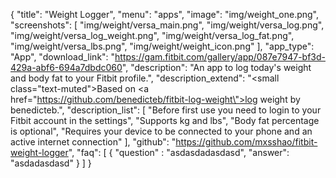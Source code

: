 {
    "title": "Weight Logger",
    "menu": "apps",
    "image": "img/weight_one.png",
    "screenshots": [
        "img/weight/versa_main.png",
        "img/weight/versa_log.png",
        "img/weight/versa_log_weight.png",
        "img/weight/versa_log_fat.png",
        "img/weight/versa_lbs.png",
        "img/weight/weight_icon.png"
    ],
    "app_type": "App",
    "download_link": "https://gam.fitbit.com/gallery/app/087e7947-bf3d-429a-abf6-694a7dbdc060",
    "description": "An app to log today's weight and body fat to your Fitbit profile.",
    "description_extend": "<small class=\"text-muted\">Based on <a href=\"https://github.com/benedicteb/fitbit-log-weight\">log weight</a> by benedicteb.</small>",
    "description_list": [
        "Before first use you need to login to your Fitbit account in the settings",
        "Supports kg and lbs",
        "Body fat percentage is optional",
        "Requires your device to be connected to your phone and an active internet connection"
    ],
    "github": "https://github.com/mxsshao/fitbit-weight-logger",
    "faq": [
        {
            "question" : "asdasdadasdasd",
            "answer": "asdadasdasd"
        }
    ]
}